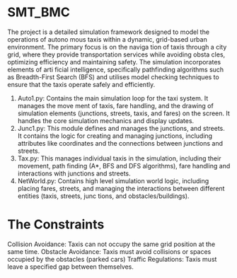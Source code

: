 # SMT_BMC
The project is a detailed simulation framework designed to model the operations of autono
mous taxis within a dynamic, grid-based urban environment. The primary focus is on the naviga
tion of taxis through a city grid, where they provide transportation services while avoiding obsta
cles, optimizing efficiency and maintaining safety. The simulation incorporates elements of arti
ficial intelligence, specifically pathfinding algorithms such as Breadth-First Search (BFS) and 
utilises model checking techniques to ensure that the taxis operate safely and efficiently. 

1. Auto1.py: Contains the main simulation loop for the taxi system. It manages the move
ment of taxis, fare handling, and the drawing of simulation elements (junctions, streets, 
taxis, and fares) on the screen. It handles the core simulation mechanics and display 
updates. 
2. Junc1.py: This module defines and manages the junctions, and streets. It contains the 
logic for creating and managing junctions, including attributes like coordinates and the 
connections between junctions and streets. 
3. Tax.py: This manages individual taxis in the simulation, including their movement, path
finding (A*, BFS and DFS algorithms), fare handling and interactions with junctions and 
streets. 
4. NetWorld.py: Contains high level simulation world logic, including placing fares, 
streets, and managing the interactions between different entities (taxis, streets, junc
tions, and obstacles/buildings).

# The Constraints 
Collision Avoidance: Taxis can not occupy the same grid position at the same time. 
Obstacle Avoidance: Taxis must avoid collisions or spaces occupied by the obstacles (parked 
cars) 
Traffic Regulations: Taxis must leave a specified gap between themselves. 
